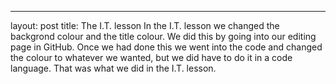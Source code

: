 ---
layout: post
title: The I.T. lesson
In the I.T. lesson we changed the backgrond colour and the title colour. We did this by going into our editing page in GitHub. Once we had done this we went into the code and changed the colour to whatever we wanted, but we did have to do it in a code language. That was what we did in the I.T. lesson.

